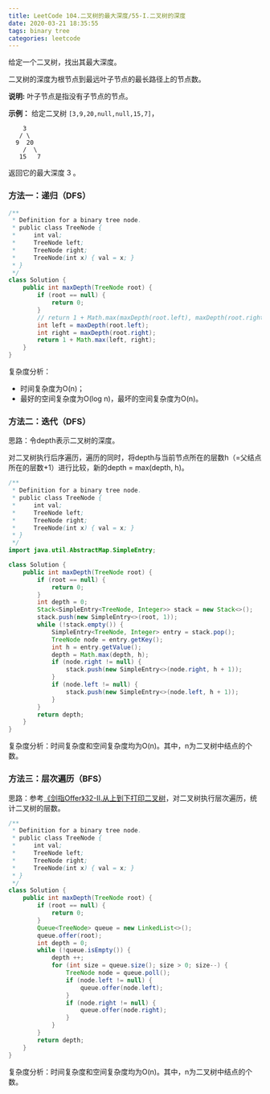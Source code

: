 ```yaml
---
title: LeetCode 104.二叉树的最大深度/55-I.二叉树的深度
date: 2020-03-21 18:35:55
tags: binary tree
categories: leetcode
---
```


给定一个二叉树，找出其最大深度。

二叉树的深度为根节点到最远叶子节点的最长路径上的节点数。

**说明:** 叶子节点是指没有子节点的节点。

<!--more-->

**示例：**
给定二叉树 `[3,9,20,null,null,15,7]`，

```
    3
   / \
  9  20
    /  \
   15   7
```

返回它的最大深度 3 。

### 方法一：递归（DFS）

```java
/**
 * Definition for a binary tree node.
 * public class TreeNode {
 *     int val;
 *     TreeNode left;
 *     TreeNode right;
 *     TreeNode(int x) { val = x; }
 * }
 */
class Solution {
    public int maxDepth(TreeNode root) {
        if (root == null) {
            return 0;
        }
        // return 1 + Math.max(maxDepth(root.left), maxDepth(root.right));
        int left = maxDepth(root.left);
        int right = maxDepth(root.right);
        return 1 + Math.max(left, right);
    }
}
```

复杂度分析：

* 时间复杂度为O(n)；
* 最好的空间复杂度为O(log n)，最坏的空间复杂度为O(n)。

### 方法二：迭代（DFS）

思路：令depth表示二叉树的深度。

对二叉树执行后序遍历，遍历的同时，将depth与当前节点所在的层数h（=父结点所在的层数+1）进行比较，新的depth = max(depth, h)。

```java
/**
 * Definition for a binary tree node.
 * public class TreeNode {
 *     int val;
 *     TreeNode left;
 *     TreeNode right;
 *     TreeNode(int x) { val = x; }
 * }
 */
import java.util.AbstractMap.SimpleEntry;

class Solution {
    public int maxDepth(TreeNode root) {
        if (root == null) {
            return 0;
        }
        int depth = 0;
        Stack<SimpleEntry<TreeNode, Integer>> stack = new Stack<>();
        stack.push(new SimpleEntry<>(root, 1));
        while (!stack.empty()) {
            SimpleEntry<TreeNode, Integer> entry = stack.pop();
            TreeNode node = entry.getKey();
            int h = entry.getValue();
            depth = Math.max(depth, h);
            if (node.right != null) {
                stack.push(new SimpleEntry<>(node.right, h + 1));
            }
            if (node.left != null) {
                stack.push(new SimpleEntry<>(node.left, h + 1));
            }
        }
        return depth;
    }
}
```

复杂度分析：时间复杂度和空间复杂度均为O(n)。其中，n为二叉树中结点的个数。

### 方法三：层次遍历（BFS）

思路：参考[《剑指Offer》32-II.从上到下打印二叉树](/2019/05/26/leetcode-102-binary-tree-level-order-traversal/)，对二叉树执行层次遍历，统计二叉树的层数。

```java
/**
 * Definition for a binary tree node.
 * public class TreeNode {
 *     int val;
 *     TreeNode left;
 *     TreeNode right;
 *     TreeNode(int x) { val = x; }
 * }
 */
class Solution {
    public int maxDepth(TreeNode root) {
        if (root == null) {
            return 0;
        }
        Queue<TreeNode> queue = new LinkedList<>();
        queue.offer(root);
        int depth = 0;
        while (!queue.isEmpty()) {
            depth ++;           
            for (int size = queue.size(); size > 0; size--) {
                TreeNode node = queue.poll();
                if (node.left != null) {
                    queue.offer(node.left);
                }
                if (node.right != null) {
                    queue.offer(node.right);
                }
            }
        }
        return depth;
    }
}
```

复杂度分析：时间复杂度和空间复杂度均为O(n)。其中，n为二叉树中结点的个数。